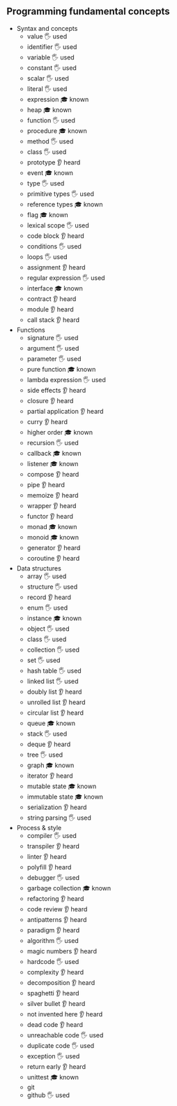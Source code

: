 ## Programming fundamental concepts

- Syntax and concepts
  - value 🖐️ used
  - identifier 🖐️ used
  - variable 🖐️ used
  - constant 🖐️ used
  - scalar 🖐️ used
  - literal 🖐️ used
  - expression 🎓 known
  - heap 🎓 known
  - function 🖐️ used
  - procedure  🎓 known
  - method 🖐️ used
  - class 🖐️ used
  - prototype 👂 heard
  - event 🎓 known
  - type 🖐️ used
  - primitive types 🖐️ used
  - reference types 🎓 known
  - flag 🎓 known
  - lexical scope 🖐️ used
  - code block 👂 heard
  - conditions 🖐️ used
  - loops 🖐️ used
  - assignment 👂 heard
  - regular expression 🖐️ used
  - interface 🎓 known
  - contract 👂 heard
  - module 👂 heard
  - call stack 👂 heard
- Functions
  - signature 🖐️ used
  - argument 🖐️ used
  - parameter 🖐️ used
  - pure function 🎓 known
  - lambda expression 🖐️ used
  - side effects 👂 heard
  - closure 👂 heard
  - partial application 👂 heard
  - curry 👂 heard
  - higher order 🎓 known
  - recursion 🖐️ used
  - callback 🎓 known
  - listener 🎓 known
  - compose 👂 heard
  - pipe 👂 heard
  - memoize 👂 heard
  - wrapper 👂 heard
  - functor 👂 heard
  - monad 🎓 known
  - monoid 🎓 known
  - generator 👂 heard
  - coroutine 👂 heard
- Data structures
  - array 🖐️ used
  - structure 🖐️ used
  - record 👂 heard
  - enum 🖐️ used
  - instance 🎓 known
  - object 🖐️ used
  - class 🖐️ used
  - collection 🖐️ used
  - set 🖐️ used
  - hash table 🖐️ used
  - linked list 🖐️ used
  - doubly list  👂 heard
  - unrolled list 👂 heard
  - circular list 👂 heard
  - queue 🎓 known
  - stack 🖐️ used
  - deque 👂 heard
  - tree 🖐️ used
  - graph 🎓 known
  - iterator 👂 heard
  - mutable state 🎓 known
  - immutable state 🎓 known
  - serialization 👂 heard
  - string parsing 🖐️ used
- Process & style
  - compiler 🖐️ used
  - transpiler 👂 heard
  - linter 👂 heard
  - polyfill 👂 heard
  - debugger 🖐️ used
  - garbage collection 🎓 known
  - refactoring 👂 heard
  - code review 👂 heard
  - antipatterns 👂 heard
  - paradigm 👂 heard
  - algorithm 🖐️ used
  - magic numbers 👂 heard
  - hardcode 🖐️ used
  - complexity 👂 heard
  - decomposition 👂 heard
  - spaghetti 👂 heard
  - silver bullet 👂 heard
  - not invented here 👂 heard
  - dead code 👂 heard
  - unreachable code 🖐️ used
  - duplicate code 🖐️ used
  - exception 🖐️ used
  - return early 👂 heard
  - unittest 🎓 known
  - git 
  - github 🖐️ used
